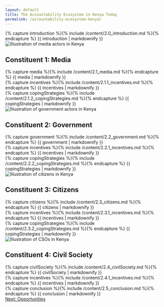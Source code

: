 ```yaml
---
layout: default
title: The Accountability Ecosystem in Kenya Today
permalink: /accountability-ecosystem-kenya/
---
```


<section class="introduction wrapper content">
  {% capture introduction %}{% include /content/2.0_introduction.md %}{% endcapture %}
    {{ introduction | markdownify }}
</section>

<section id="media" class="media constituent">
  <div class="constituentCard">
    <div class="constituentCard__top">
      <div class="twoColumnWrap">
        <img class="profile lozad" data-src="{{ site.baseurl }}/assets/img/on_illustration_media.svg" alt="Illustration of media actors in Kenya"/>
      </div>
    </div>
    <div class="constituentCard__bottom">
      <div class="twoColumnWrap">
        <h2>
          <span class="preTitle">Constituent 1:</span>
          <span class="title">Media</span>
        </h2>
      </div>
    </div>
  </div>
  <div class="wrapper content">
    {% capture media %}{% include /content/2.1_media.md %}{% endcapture %}
      {{ media | markdownify }}
  </div>
  <div class="bg--white">
    <div class="wrapper content">
    {% capture incentives %}{% include /content/2.1.1_incentives.md %}{% endcapture %}
      {{ incentives | markdownify }}
    </div>
  </div>
  <div class="bg--lightGrey">
    <div class="wrapper content">
    {% capture copingStrategies %}{% include /content/2.1.2_copingStrategies.md %}{% endcapture %}
      {{ copingStrategies | markdownify }}
    </div>
  </div>
</section>

<section id="government" class="government constituent">
  <div class="constituentCard">
    <div class="constituentCard__top">
      <div class="twoColumnWrap">
        <img class="profile lozad" data-src="{{ site.baseurl }}/assets/img/on_illustration_government.svg" alt="Illustration of government actors in Kenya"/>
      </div>
    </div>
    <div class="constituentCard__bottom">
      <div class="twoColumnWrap">
        <h2>
          <span class="preTitle">Constituent 2:</span>
          <span class="title">Government</span>
        </h2>
      </div>
    </div>
  </div>
  <div class="wrapper content">
  {% capture government %}{% include /content/2.2_government.md %}{% endcapture %}
    {{ government | markdownify }}
  </div>
  <div class="bg--white">
    <div class="wrapper content">
    {% capture incentives %}{% include /content/2.2.1_incentives.md %}{% endcapture %}
      {{ incentives | markdownify }}
    </div>
  </div>
  <div class="bg--lightGrey">
    <div class="wrapper content">
    {% capture copingStrategies %}{% include /content/2.2.2_copingStrategies.md %}{% endcapture %}
      {{ copingStrategies | markdownify }}
    </div>
  </div>
</section>

<section id="citizens" class="citizens constituent">
  <div class="constituentCard">
    <div class="constituentCard__top">
      <div class="twoColumnWrap">
        <img class="profile lozad" data-src="{{ site.baseurl }}/assets/img/on_illustration_citizens.svg" alt="Illustration of citizens in Kenya"/>
      </div>
    </div>
    <div class="constituentCard__bottom">
      <div class="twoColumnWrap">
        <h2>
          <span class="preTitle">Constituent 3:</span>
          <span class="title">Citizens</span>
        </h2>
      </div>
    </div>
  </div>
  <div class="wrapper content">
    {% capture citizens %}{% include /content/2.3_citizens.md %}{% endcapture %}
      {{ citizens | markdownify }}
  </div>
  <div class="bg--white">
    <div class="wrapper content">
    {% capture incentives %}{% include /content/2.3.1_incentives.md %}{% endcapture %}
      {{ incentives | markdownify }}
    </div>
  </div>
  <div class="bg--lightGrey">
    <div class="wrapper content">
    {% capture copingStrategies %}{% include /content/2.3.2_copingStrategies.md %}{% endcapture %}
      {{ copingStrategies | markdownify }}
    </div>
  </div>
</section>

<section id="civilSociety" class="civilSociety constituent">
  <div class="constituentCard">
    <div class="constituentCard__top">
      <div class="twoColumnWrap">
        <img class="profile lozad" data-src="{{ site.baseurl }}/assets/img/on_illustration_csos.svg" alt="Illustration of CSOs in Kenya"/>
      </div>
    </div>
    <div class="constituentCard__bottom">
      <div class="twoColumnWrap">
        <h2>
          <span class="preTitle">Constituent 4:</span>
          <span class="title">Civil Society</span>
        </h2>
      </div>
    </div>
  </div>
  <div class="wrapper content">
    {% capture civilSociety %}{% include /content/2.4_civilSociety.md %}{% endcapture %}
      {{ civilSociety | markdownify }}
  </div>
  <div class="bg--white">
    <div class="wrapper content">
    {% capture incentives %}{% include /content/2.4.1_incentives.md %}{% endcapture %}
      {{ incentives | markdownify }}
    </div>
  </div>
</section>

<section>
  <div class="wrapper content">
    {% capture conclusion %}{% include /content/2.5_conclusion.md %}{% endcapture %}
      {{ conclusion | markdownify }}
  </div>
  <!-- <div class="bg--lightGrey">
    <div class="wrapper content">

    </div>
  </div> -->
</section>

<div class="nextSection">
<a href="{{ site.baseurl }}/opportunities/">Next: Opportunities</a>
</div>
